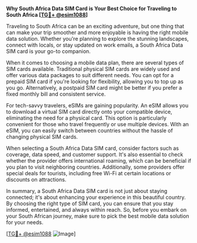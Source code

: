 **Why South Africa Data SIM Card is Your Best Choice for Traveling to South Africa [[TG💪+ @esim1088](https://t.me/s/esim1088)]**

Traveling to South Africa can be an exciting adventure, but one thing that can make your trip smoother and more enjoyable is having the right mobile data solution. Whether you're planning to explore the stunning landscapes, connect with locals, or stay updated on work emails, a South Africa Data SIM card is your go-to companion.

When it comes to choosing a mobile data plan, there are several types of SIM cards available. Traditional physical SIM cards are widely used and offer various data packages to suit different needs. You can opt for a prepaid SIM card if you're looking for flexibility, allowing you to top up as you go. Alternatively, a postpaid SIM card might be better if you prefer a fixed monthly bill and consistent service.

For tech-savvy travelers, eSIMs are gaining popularity. An eSIM allows you to download a virtual SIM card directly onto your compatible device, eliminating the need for a physical card. This option is particularly convenient for those who travel frequently or use multiple devices. With an eSIM, you can easily switch between countries without the hassle of changing physical SIM cards.

When selecting a South Africa Data SIM card, consider factors such as coverage, data speed, and customer support. It's also essential to check whether the provider offers international roaming, which can be beneficial if you plan to visit neighboring countries. Additionally, some providers offer special deals for tourists, including free Wi-Fi at certain locations or discounts on attractions.

In summary, a South Africa Data SIM card is not just about staying connected; it's about enhancing your experience in this beautiful country. By choosing the right type of SIM card, you can ensure that you stay informed, entertained, and always within reach. So, before you embark on your South African journey, make sure to pick the best mobile data solution for your needs.

[[TG💪+ @esim1088](https://t.me/s/esim1088) ![Image](https://i.postimg.cc/Y0z9fWf4/image.png)]